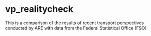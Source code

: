 # vp_realitycheck
This is a comparison of the results of recent transport perspectives conducted by ARE with data from the Federal Statistical Office (FSO)
